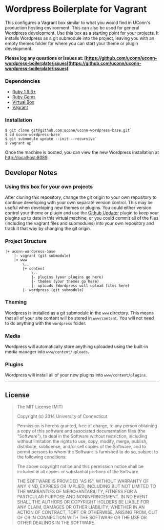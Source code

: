 # Wordpress Boilerplate for Vagrant
This configures a Vagrant box similar to what you would find in UConn's production hosting environment. This can also be used for general Wordpress development. Use this box as a starting point for your projects. It installs Wordpress as a git submodule into the project, leaving you with an empty themes folder for where you can start your theme or plugin development.

__Please log any questions or issues at: [https://github.com/uconn/uconn-wordpress-boilerplate/issues](https://github.com/uconn/uconn-wordpress-boilerplate/issues)__

### Dependencies

* [Ruby 1.9.3+](http://ruby-lang.org/)
* [Ruby Gems](http://rubygems.org/)
* [Virtual Box](https://www.virtualbox.org/)
* [Vagrant](https://www.vagrantup.com/)

### Installation

    $ git clone git@github.com:uconn/uconn-wordpress-base.git`
    $ cd uconn-wordpress-base`
    $ git submodule update --init --recursive`
    $ vagrant up`

Once the machine is booted, you can view the new Wordpress installation at [http://localhost:8089](http://localhost:8089).

## Developer Notes

### Using this box for your own projects

After cloning this repository, change the git origin to your own repository to continue developing with your own separate version control. This may be useful when developing new themes or plugins. You could either version control your theme or plugin and use the [Github Updater](https://github.com/afragen/github-updater) plugin to keep your plugins up to date in this virtual machine, or you could commit all of the files (including the vagrant files and submodules) into your own repository and track it that way by changing the git origin.

### Project Structure

    |+ uconn-wordpress-base
        |- vagrant (git submodule)
        |+ www
            \..
            |+ content
                \..
                |- plugins (your plugins go here)
                |- themes (your themes go here)
                |- uploads (Wordpress will upload files here)
            |- wordpress (git submodule)

### Theming
Wordpress is installed as a git submodule in the `www` directory. This means that all of your site content will be stored in `www/content`. You will not need to do anything with the `wordpress` folder.

### Media
Wordpress will automatically store anything uploaded using the built-in media manager into `www/content/uploads`.

### Plugins
Wordpress will install all of your new plugins into `www/content/plugins`.

---

## License

> The MIT License (MIT)
>
> Copyright (c) 2014 University of Connecticut
>
> Permission is hereby granted, free of charge, to any person obtaining a copy
> of this software and associated documentation files (the "Software"), to deal
> in the Software without restriction, including without limitation the rights
> to use, copy, modify, merge, publish, distribute, sublicense, and/or sell
> copies of the Software, and to permit persons to whom the Software is
> furnished to do so, subject to the following conditions:
>
> The above copyright notice and this permission notice shall be included in all
> copies or substantial portions of the Software.
>
> THE SOFTWARE IS PROVIDED "AS IS", WITHOUT WARRANTY OF ANY KIND, EXPRESS OR
> IMPLIED, INCLUDING BUT NOT LIMITED TO THE WARRANTIES OF MERCHANTABILITY,
> FITNESS FOR A PARTICULAR PURPOSE AND NONINFRINGEMENT. IN NO EVENT SHALL THE
> AUTHORS OR COPYRIGHT HOLDERS BE LIABLE FOR ANY CLAIM, DAMAGES OR OTHER
> LIABILITY, WHETHER IN AN ACTION OF CONTRACT, TORT OR OTHERWISE, ARISING FROM,
> OUT OF OR IN CONNECTION WITH THE SOFTWARE OR THE USE OR OTHER DEALINGS IN THE
> SOFTWARE.
